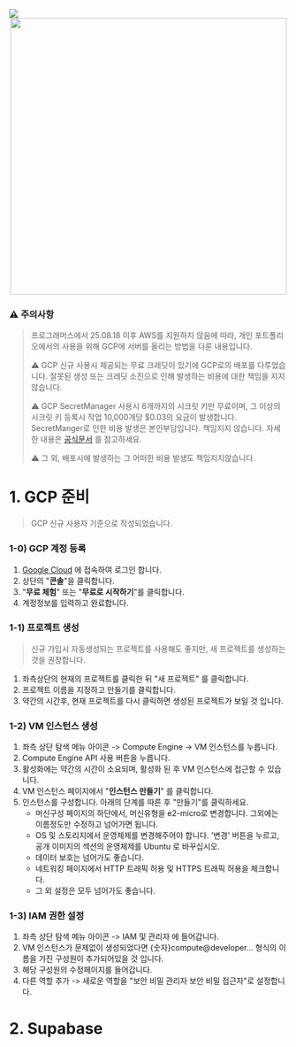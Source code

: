 <img src="https://capsule-render.vercel.app/api?type=rect&color=ffb14d&height=150&section=header&text=GCP 배포용" />

<div align="center">
    <img src="src/main/resources/static/image/logo.png" width="500px">
</div>

### ⚠️ 주의사항

> 프로그래머스에서 25.08.18 이후 AWS를 지원하지 않음에 따라, 개인 포트폴리오에서의 사용을 위해 GCP에 서버를 올리는 방법을 다룬 내용입니다.
>
> ⚠️ GCP 신규 사용시 제공되는 무료 크레딧이 있기에 GCP로의 배포를 다루었습니다. 잘못된 생성 또는 크레딧 소진으로 인해 발생하는 비용에 대한 책임을 지지 않습니다.
> 
> ⚠️ GCP SecretManager 사용시 6개까지의 시크릿 키만 무료이며, 그 이상의 시크릿 키 등록시 작업 10,000개당 $0.03의 요금이 발생합니다. SecretManger로 인한 비용 발생은 본인부담입니다. 책임지지 않습니다. 
> 자세한 내용은 [공식문서](https://cloud.google.com/secret-manager/pricing?hl=ko) 를 참고하세요.
> 
> ⚠️ 그 외, 배포시에 발생하는 그 어떠한 비용 발생도 책임지지않습니다.

# 1. GCP 준비

> GCP 신규 사용자 기준으로 작성되었습니다.

### 1-0) GCP 계정 등록
1. [Google Cloud](https://cloud.google.com) 에 접속하여 로그인 합니다.
2. 상단의 "**콘솔**"을 클릭합니다.
3. "**무료 체험**" 또는 "**무료로 시작하기**"를 클릭합니다.
4. 계정정보를 입력하고 완료합니다.

### 1-1) 프로젝트 생성

> 신규 가입시 자동생성되는 프로젝트를 사용해도 좋지만, 새 프로젝트를 생성하는 것을 권장합니다.

1. 좌측상단의 현재의 프로젝트를 클릭한 뒤 "새 프로젝트" 를 클릭합니다.
2. 프로젝트 이름을 지정하고 만들기를 클릭합니다.
3. 약간의 시간후, 현재 프로젝트를 다시 클릭하면 생성된 프로젝트가 보일 것 입니다.

### 1-2) VM 인스턴스 생성
1. 좌측 상단 탐색 메뉴 아이콘 -> Compute Engine -> VM 인스턴스를 누릅니다.
2. Compute Engine API 사용 버튼을 누릅니다.
3. 활성화에는 약간의 시간이 소요되며, 활성화 된 후 VM 인스턴스에 접근할 수 있습니다.
4. VM 인스턴스 페이지에서 "**인스턴스 만들기**" 를 클릭합니다.
5. 인스턴스를 구성합니다. 아래의 단계를 따른 후 "만들기"를 클릭하세요.
   - 머신구성 페이지의 하단에서, 머신유형을 e2-micro로 변경합니다. 그외에는 이름정도만 수정하고 넘어가면 됩니다.
   - OS 및 스토리지에서 운영체제를 변경해주어야 합니다. '변경' 버튼을 누르고, 공개 이미지의 섹션의 운영체제를 Ubuntu 로 바꾸십시오.
   - 데이터 보호는 넘어가도 좋습니다.
   - 네트워킹 페이지에서 HTTP 트래픽 허용 및 HTTPS 트래픽 허용을 체크합니다.
   - 그 외 설정은 모두 넘어가도 좋습니다.

### 1-3) IAM 권한 설정
1. 좌측 상단 탐색 메뉴 아이콘 -> IAM 및 관리자 에 들어갑니다.
2. VM 인스턴스가 문제없이 생성되었다면 {숫자}compute@developer... 형식의 이름을 가진 구성원이 추가되어있을 것 입니다.
3. 해당 구성원의 수정페이지를 들어갑니다.
4. 다른 역할 추가 -> 새로운 역할을 "보안 비밀 관리자 보안 비밀 접근자"로 설정합니다.

# 2. Supabase